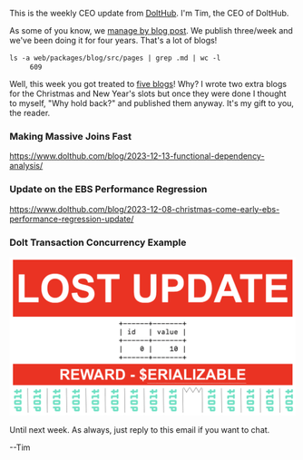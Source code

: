This is the weekly CEO update from [DoltHub](https://www.dolthub.com/). I'm Tim, the CEO of DoltHub. 

As some of you know, we [manage by blog post](https://www.dolthub.com/blog/2021-07-02-manage-by-blog-post/). We publish three/week and we've been doing it for four years. That's a lot of blogs!

```
ls -a web/packages/blog/src/pages | grep .md | wc -l
     609
```

Well, this week you got treated to [five blogs](https://www.dolthub.com/blog/)! Why? I wrote two extra blogs for the Christmas and New Year's slots but once they were done I thought to myself, "Why hold back?" and published them anyway. It's my gift to you, the reader.

### Making Massive Joins Fast

https://www.dolthub.com/blog/2023-12-13-functional-dependency-analysis/

### Update on the EBS Performance Regression

https://www.dolthub.com/blog/2023-12-08-christmas-come-early-ebs-performance-regression-update/

### Dolt Transaction Concurrency Example


[![Lost Updates](../images/lost-update-featured.png)](https://www.dolthub.com/blog/2023-12-14-concurrent-transaction-example/)

Until next week. As always, just reply to this email if you want to chat.

--Tim